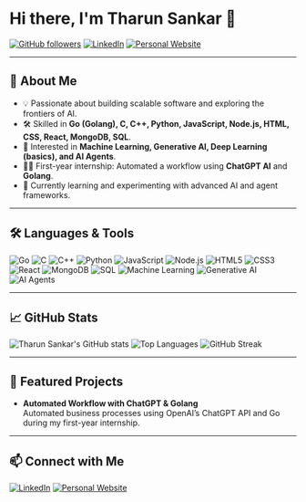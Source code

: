 <!-- Banner Image (optional, replace with your own or remove if not needed) -->
<!-- <img src="https://your-banner-image-url.com/banner.png" alt="Banner" width="100%"> -->

# Hi there, I'm Tharun Sankar 👋

[![GitHub followers](https://img.shields.io/github/followers/tharunsankar?label=Follow&style=social)](https://github.com/tharunsankar)
[![LinkedIn](https://img.shields.io/badge/LinkedIn-blue?logo=linkedin&logoColor=white)](https://linkedin.com/in/your-linkedin)
[![Personal Website](https://img.shields.io/badge/Website-visit-brightgreen)](https://yourwebsite.com)

---

## 🚀 About Me

- 💡 Passionate about building scalable software and exploring the frontiers of AI.
- 🛠️ Skilled in **Go (Golang), C, C++, Python, JavaScript, Node.js, HTML, CSS, React, MongoDB, SQL**.
- 🤖 Interested in **Machine Learning, Generative AI, Deep Learning (basics), and AI Agents**.
- 👨‍💻 First-year internship: Automated a workflow using **ChatGPT AI** and **Golang**.
- 🌱 Currently learning and experimenting with advanced AI and agent frameworks.

---

## 🛠️ Languages & Tools

![Go](https://img.shields.io/badge/-Go-333333?style=flat&logo=go)
![C](https://img.shields.io/badge/-C-333333?style=flat&logo=c)
![C++](https://img.shields.io/badge/-C++-333333?style=flat&logo=c%2B%2B)
![Python](https://img.shields.io/badge/-Python-333333?style=flat&logo=python)
![JavaScript](https://img.shields.io/badge/-JavaScript-333333?style=flat&logo=javascript)
![Node.js](https://img.shields.io/badge/-Node.js-333333?style=flat&logo=node.js)
![HTML5](https://img.shields.io/badge/-HTML5-333333?style=flat&logo=html5)
![CSS3](https://img.shields.io/badge/-CSS3-333333?style=flat&logo=css3)
![React](https://img.shields.io/badge/-React-333333?style=flat&logo=react)
![MongoDB](https://img.shields.io/badge/-MongoDB-333333?style=flat&logo=mongodb)
![SQL](https://img.shields.io/badge/-SQL-333333?style=flat&logo=mysql)
![Machine Learning](https://img.shields.io/badge/-Machine%20Learning-333333?style=flat&logo=scikit-learn)
![Generative AI](https://img.shields.io/badge/-Generative%20AI-333333?style=flat&logo=openai)
![AI Agents](https://img.shields.io/badge/-AI%20Agents-333333?style=flat&logo=robotframework)

---

## 📈 GitHub Stats

![Tharun Sankar's GitHub stats](https://github-readme-stats.vercel.app/api?username=tharunsankar&show_icons=true&hide_title=true&count_private=true&theme=radical)
![Top Languages](https://github-readme-stats.vercel.app/api/top-langs/?username=tharunsankar&layout=compact&theme=radical)
![GitHub Streak](https://github-readme-streak-stats.herokuapp.com/?user=tharunsankar&theme=radical)

---

## 🌟 Featured Projects

- **Automated Workflow with ChatGPT & Golang**  
  Automated business processes using OpenAI’s ChatGPT API and Go during my first-year internship.

<!-- Add more project highlights as you wish -->

---

## 📫 Connect with Me

[![LinkedIn](https://img.shields.io/badge/LinkedIn-blue?logo=linkedin&logoColor=white)](https://linkedin.com/in/your-linkedin)
[![Personal Website](https://img.shields.io/badge/Website-visit-brightgreen)](https://yourwebsite.com)

<!--
![Visitor Count](https://profile-counter.glitch.me/tharunsankar/count.svg)
-->

